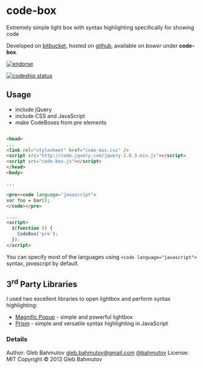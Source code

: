 # code-box

Extremely simple light box with syntax highlighting specifically for showing code

Developed on [bitbucket](https://bitbucket.org/bahmutov/code-box),
hosted on [github](https://github.com/bahmutov/code-box), available on *bower* under **code-box**.

[![endorse](https://api.coderwall.com/bahmutov/endorsecount.png)](https://coderwall.com/bahmutov)

[![codeship status](https://www.codeship.io/projects/05459600-fed1-0130-26c1-6af3696257f1/status)](https://www.codeship.io/projects/05459600-fed1-0130-26c1-6af3696257f1/status)

## Usage

* include jQuery
* include CSS and JavaScript
* make CodeBoxes from *pre* elements

```html

<head>
...
<link rel="stylesheet" href="code-box.css" />
<script src="http://code.jquery.com/jquery-2.0.3.min.js"></script>
<script src="code-box.js"></script>
</head>
<body>

...

<pre><code language="javascript">
var foo = bar();
</code></pre>

....
<script>
  $(function () {
    CodeBox('pre');
  });
</script>
```

You can specify most of the languages using `<code language="javascript">` syntax, *javascript* by default.

## 3<sup>rd</sup> Party Libraries

I used two excellent libraries to open lightbox and perform syntax highlighting:

* [Magnific Popup](http://dimsemenov.com/plugins/magnific-popup) - simple and powerful lightbox
* [Prism](http://prismjs.com) - simple and versatile syntax highlighting in JavaScript

### Details

Author: Gleb Bahmutov <gleb.bahmutov@gmail.com> [@bahmutov](https://twitter.com/bahmutov)
License: MIT
Copyright &copy; 2013 Gleb Bahmutov
